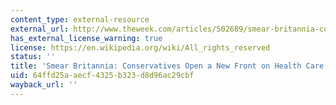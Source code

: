 ```yaml
---
content_type: external-resource
external_url: http://www.theweek.com/articles/502689/smear-britannia-conservatives-open-new-front-health-care
has_external_license_warning: true
license: https://en.wikipedia.org/wiki/All_rights_reserved
status: ''
title: 'Smear Britannia: Conservatives Open a New Front on Health Care'
uid: 64ffd25a-aecf-4325-b323-d8d96ac29cbf
wayback_url: ''
---
```

